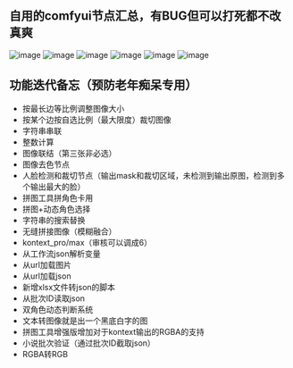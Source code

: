 ## 自用的comfyui节点汇总，有BUG但可以打死都不改真爽
![image](https://github.com/user-attachments/assets/276c33dd-5fda-4d75-bbf4-9cbc312c6068)
![image](https://github.com/user-attachments/assets/f80ad400-1cc8-4dc3-b356-3f43b53ec696)
![image](https://github.com/user-attachments/assets/747b5ac8-86f2-4896-9a62-5de6a7e6ddf0)
![image](https://github.com/user-attachments/assets/4f8bbbf3-3e0f-4b0c-92ed-edbffac26a04)
![image](https://github.com/user-attachments/assets/a864adfb-46ce-49d8-ab22-7c675756c24d)
![image](https://github.com/user-attachments/assets/b790341d-22cd-42bf-b1ce-e93e726c8801)





## 功能迭代备忘（预防老年痴呆专用）
- 按最长边等比例调整图像大小
- 按某个边按自选比例（最大限度）裁切图像
- 字符串串联
- 整数计算
- 图像联结（第三张非必选）
- 图像去色节点
- 人脸检测和裁切节点（输出mask和裁切区域，未检测到输出原图，检测到多个输出最大的脸）
- 拼图工具拼角色卡用
- 拼图+动态角色选择
- 字符串的搜索替换
- 无缝拼接图像（模糊融合）
- kontext_pro/max（审核可以调成6）
- 从工作流json解析变量
- 从url加载图片
- 从url加载json
- 新增xlsx文件转json的脚本
- 从批次ID读取json
- 双角色动态判断系统
- 文本转图像就是出一个黑底白字的图
- 拼图工具增强版增加对于kontext输出的RGBA的支持
- 小说批次验证（通过批次ID截取json）
- RGBA转RGB
